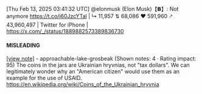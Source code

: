 [Thu Feb 13, 2025 03:41:32 UTC] @elonmusk (Elon Musk)【𝗕】: Not anymore https://t.co/j60JzcYTal | ↳ 11,957 ⇅ 68,086 ♥ 591,960 🡕 43,960,497 | Twitter for iPhone | https://x.com/_/status/1889882573389836730

#### MISLEADING

[[view note]](https://x.com/i/birdwatch/n/1889044410865725671) - approachable-lake-grosbeak (Shown notes: 4 · Rating impact: 95)
The coins in the jars are Ukrainian hryvnias, not "tax dollars". 
We can legitimately wonder why an "American citizen" would use them as an example for the use of USAID.
https://en.wikipedia.org/wiki/Coins_of_the_Ukrainian_hryvnia
